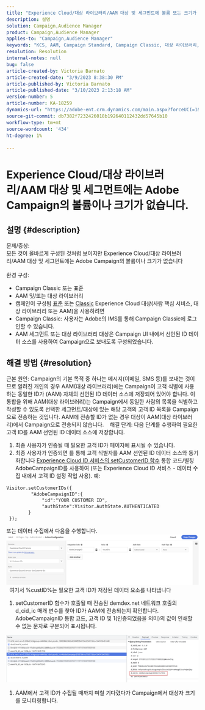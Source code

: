 ```yaml
---
title: "Experience Cloud/대상 라이브러리/AAM 대상 및 세그먼트에 볼륨 또는 크기가 없습니다. Adobe Campaign"
description: 설명
solution: Campaign,Audience Manager
product: Campaign,Audience Manager
applies-to: "Campaign,Audience Manager"
keywords: "KCS, AAM, Campaign Standard, Campaign Classic, 대상 라이브러리, 사람 핵심 서비스, Experience Cloud 대상"
resolution: Resolution
internal-notes: null
bug: false
article-created-by: Victoria Barnato
article-created-date: "3/9/2023 8:38:30 PM"
article-published-by: Victoria Barnato
article-published-date: "3/10/2023 2:13:18 AM"
version-number: 5
article-number: KA-18259
dynamics-url: "https://adobe-ent.crm.dynamics.com/main.aspx?forceUCI=1&pagetype=entityrecord&etn=knowledgearticle&id=f4d94156-babe-ed11-83ff-6045bd006d92"
source-git-commit: db7382f7232426018b192640112432dd57645b10
workflow-type: tm+mt
source-wordcount: '434'
ht-degree: 1%

---
```


# Experience Cloud/대상 라이브러리/AAM 대상 및 세그먼트에는 Adobe Campaign의 볼륨이나 크기가 없습니다.

## 설명 {#description}

문제/증상:
<br>모든 것이 올바르게 구성된 것처럼 보이지만 Experience Cloud/대상 라이브러리/AAM 대상 및 세그먼트에는 Adobe Campaign의 볼륨이나 크기가 없습니다
<br> 
<br>환경 구성:<br>
- Campaign Classic 또는 표준
- AAM 및/또는 대상 라이브러리
- 캠페인이 구성됨 [표준](https://experienceleague.adobe.com/docs/campaign-standard/using/integrating-with-adobe-cloud/working-with-campaign-and-audience-manager-or-people-core-service/provisioning-and-configuring-integration-with-audience-manager-or-people-core-service.html?lang=en) 또는 [Classic](https://experienceleague.adobe.com/docs/campaign-classic/using/integrating-with-adobe-experience-cloud/audience-sharing/configuring-shared-audiences-integration-in-adobe-campaign.html?lang=en) Experience Cloud 대상(사람 핵심 서비스, 대상 라이브러리 또는 AAM)을 사용하려면
- Campaign Classic: 사용자는 Adobe의 IMS를 통해 Campaign Classic에 로그인할 수 있습니다.
- AAM 세그먼트 또는 대상 라이브러리 대상은 Campaign UI 내에서 선언된 ID 데이터 소스를 사용하여 Campaign으로 보내도록 구성되었습니다.



## 해결 방법 {#resolution}


근본 원인: Campaign의 기본 목적 중 하나는 메시지(이메일, SMS 등)를 보내는 것이므로 알려진 개인의 경우 AAM(대상 라이브러리)에는 Campaign이 고객 식별에 사용하는 동일한 ID가 (AAM) 자체의 선언된 ID 데이터 소스에 저장되어 있어야 합니다. 이 통합을 위해 AAM(대상 라이브러리)는 Campaign에서 동일한 사람의 목록을 식별하고 작성할 수 있도록 선택한 세그먼트/대상에 있는 해당 고객의 고객 ID 목록을 Campaign으로 전송하는 것입니다. AAM에 전송할 ID가 없는 경우 대상이 AAM(대상 라이브러리)에서 Campaign으로 전송되지 않습니다. 
 
해결 단계: 다음 단계를 수행하여 필요한 고객 ID를 AAM 선언된 ID 데이터 소스에 저장합니다.

1. 최종 사용자가 인증될 때 필요한 고객 ID가 페이지에 표시될 수 있습니다.
2. 최종 사용자가 인증되면 를 통해 고객 식별자를 AAM 선언된 ID 데이터 소스와 동기화합니다 [Experience Cloud ID 서비스의 setCustomerID 함수](https://experienceleague.adobe.com/docs/id-service/using/id-service-api/methods/setcustomerids.html?lang=en) 통합 코드/별칭 AdobeCampaignID를 사용하여 (또는 Experience Cloud ID 서비스 - 데이터 수집 내에서 고객 ID 설정 작업 사용). 예:



```
Visitor.setCustomerIDs({
         "AdobeCampaignID":{ 
             "id":"YOUR CUSTOMER ID", 
             "authState":Visitor.AuthState.AUTHENTICATED 
        } 
 });
```


또는 데이터 수집에서 다음을 수행합니다.
![](assets/4e9305cf-76a5-ec11-983f-0022480b028f.png)
 
여기서 %custID%는 필요한 고객 ID가 저장된 데이터 요소를 나타냅니다



1. setCustomerID 함수가 호출될 때 전송된 demdex.net 네트워크 호출의 d_cid_ic 매개 변수를 찾아 ID가 AAM에 전송되는지 확인합니다. AdobeCampaignID 통합 코드, 고객 ID 및 1(인증되었음을 의미)의 값이 인쇄할 수 없는 문자로 구분되어 표시됩니다.


![](assets/4f9305cf-76a5-ec11-983f-0022480b028f.png)

1. AAM에서 고객 ID가 수집될 때까지 며칠 기다렸다가 Campaign에서 대상자 크기를 모니터링합니다.

